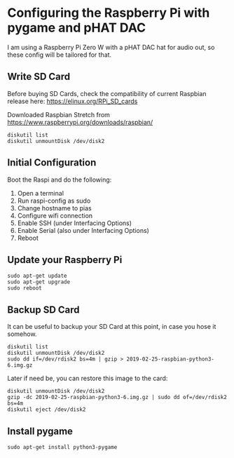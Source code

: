 # Configuring the Raspberry Pi with pygame and pHAT DAC

I am using a Raspberry Pi Zero W with a pHAT DAC hat for audio out, so these config will be tailored for that.

## Write SD Card

Before buying SD Cards, check the compatibility of current Raspbian release here: https://elinux.org/RPi_SD_cards

Downloaded Raspbian Stretch from https://www.raspberrypi.org/downloads/raspbian/

    diskutil list
    diskutil unmountDisk /dev/disk2

## Initial Configuration

Boot the Raspi and do the following:

1. Open a terminal
1. Run raspi-config as sudo
1. Change hostname to pias
1. Configure wifi connection
1. Enable SSH (under Interfacing Options)
1. Enable Serial (also under Interfacing Options)
1. Reboot

## Update your Raspberry Pi

    sudo apt-get update
    sudo apt-get upgrade
    sudo reboot

## Backup SD Card

It can be useful to backup your SD Card at this point, in case you hose it somehow.

    diskutil list
    diskutil unmountDisk /dev/disk2
    sudo dd if=/dev/rdisk2 bs=4m | gzip > 2019-02-25-raspbian-python3-6.img.gz

Later if need be, you can restore this image to the card:

    diskutil unmountDisk /dev/disk2
    gzip -dc 2019-02-25-raspbian-python3-6.img.gz | sudo dd of=/dev/rdisk2 bs=4m
    diskutil eject /dev/disk2

## Install pygame

    sudo apt-get install python3-pygame


